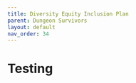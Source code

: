 ```yaml
---
title: Diversity Equity Inclusion Plan
parent: Dungeon Survivors
layout: default
nav_order: 34
---
```


# Testing

